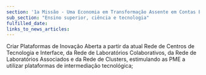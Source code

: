 ```yaml
---
section: '1a Missão - Uma Economia em Transformação Assente em Contas Equilibradas'
sub_section: "Ensino superior, ciência e tecnologia"
fulfilled_date:
links_to_news_articles:
---
```


Criar Plataformas de Inovação Aberta a partir da atual Rede de Centros de Tecnologia e Interface, da Rede de Laboratórios Colaborativos, da Rede de Laboratórios Associados e da Rede de Clusters, estimulando as PME a utilizar plataformas de intermediação tecnológica;